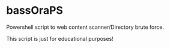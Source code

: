 # bassOraPS
Powershell script to web content scanner/Directory brute force.

This script is just for educational purposes!
